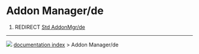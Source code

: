# Addon Manager/de
1.  REDIRECT [Std AddonMgr/de](Std_AddonMgr/de.md)



---
![](images/Right_arrow.png) [documentation index](../README.md) > Addon Manager/de
